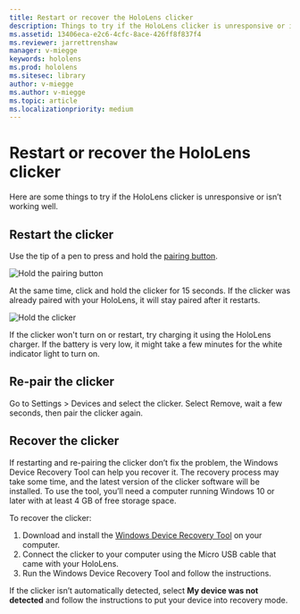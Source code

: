 ```yaml
---
title: Restart or recover the HoloLens clicker
description: Things to try if the HoloLens clicker is unresponsive or isn’t working well.
ms.assetid: 13406eca-e2c6-4cfc-8ace-426ff8f837f4
ms.reviewer: jarrettrenshaw
manager: v-miegge
keywords: hololens
ms.prod: hololens
ms.sitesec: library
author: v-miegge
ms.author: v-miegge
ms.topic: article
ms.localizationpriority: medium
---
```


# Restart or recover the HoloLens clicker

Here are some things to try if the HoloLens clicker is unresponsive or isn’t working well.

## Restart the clicker

Use the tip of a pen to press and hold the [pairing button](https://support.microsoft.com/en-us/help/12646).

![Hold the pairing button](recover-clicker-1.png)

At the same time, click and hold the clicker for 15 seconds. If the clicker was already paired with your HoloLens, it will stay paired after it restarts.

![Hold the clicker](recover-clicker-2.png)

If the clicker won't turn on or restart, try charging it using the HoloLens charger. If the battery is very low, it might take a few minutes for the white indicator light to turn on.

## Re-pair the clicker

Go to Settings > Devices and select the clicker. Select Remove, wait a few seconds, then pair the clicker again. 

## Recover the clicker

If restarting and re-pairing the clicker don’t fix the problem, the Windows Device Recovery Tool can help you recover it. The recovery process may take some time, and the latest version of the clicker software will be installed. To use the tool, you’ll need a computer running Windows 10 or later with at least 4 GB of free storage space.

To recover the clicker:

1. Download and install the [Windows Device Recovery Tool](https://dev.azure.com/ContentIdea/ContentIdea/_queries/query/8a004dbe-73f8-4a32-94bc-368fc2f2a895/) on your computer.
1. Connect the clicker to your computer using the Micro USB cable that came with your HoloLens.
1. Run the Windows Device Recovery Tool and follow the instructions.

If the clicker isn’t automatically detected, select **My device was not detected** and follow the instructions to put your device into recovery mode.
